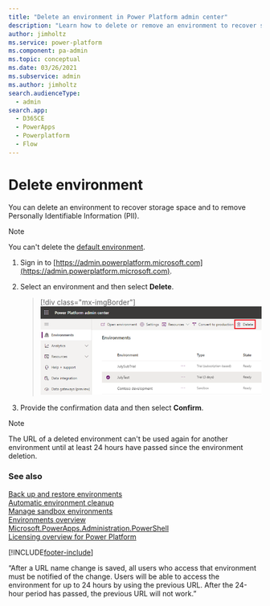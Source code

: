 ```yaml
---
title: "Delete an environment in Power Platform admin center"
description: "Learn how to delete or remove an environment to recover storage space."
author: jimholtz
ms.service: power-platform
ms.component: pa-admin
ms.topic: conceptual
ms.date: 03/26/2021
ms.subservice: admin
ms.author: jimholtz
search.audienceType: 
  - admin
search.app:
  - D365CE
  - PowerApps
  - Powerplatform
  - Flow
---
```

# Delete environment

You can delete an environment to recover storage space and to remove Personally Identifiable Information (PII). 

> [!NOTE]
> You can't delete the [default environment](environments-overview.md#the-default-environment).

1. Sign in to [https://admin.powerplatform.microsoft.com](https://admin.powerplatform.microsoft.com).  

2. Select an environment and then select **Delete**.

   > [!div class="mx-imgBorder"]
   > ![Delete environment](media/delete-environment.png "Delete environment")

3. Provide the confirmation data and then select **Confirm**.

> [!NOTE]
> The URL of a deleted environment can't be used again for another environment until at least 24 hours have passed since the environment deletion.

### See also 
[Back up and restore environments](backup-restore-environments.md) <br />
[Automatic environment cleanup](automatic-environment-cleanup.md) <br />
[Manage sandbox environments](sandbox-environments.md) <br />
[Environments overview](environments-overview.md) <br />
[Microsoft.PowerApps.Administration.PowerShell](/powershell/module/microsoft.powerapps.administration.powershell/?view=pa-ps-latest) <br />
[Licensing overview for Power Platform](pricing-billing-skus.md)



[!INCLUDE[footer-include](../includes/footer-banner.md)]

“After a URL name change is saved, all users who access that environment must be notified of the change. Users will be able to access the environment for up to 24 hours by using the previous URL. After the 24-hour period has passed, the previous URL will not work.”
